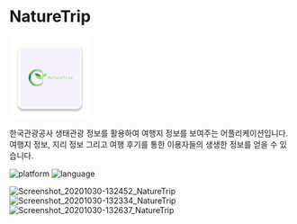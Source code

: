 # NatureTrip

![](https://github.com/hirundos/NatureTrip/blob/master/app/src/main/res/mipmap-xxhdpi/ic_launcher.png)

한국관광공사 생태관광 정보를 활용하여 여행지 정보를 보여주는 어플리케이션입니다.
여행지 정보, 지리 정보 그리고 여행 후기를 통한 이용자들의 생생한 정보를 얻을 수 있습니다.

![platform](https://img.shields.io/badge/platform-android-green)
![language](https://img.shields.io/badge/language-kotlin-orange)


![Screenshot_20201030-132452_NatureTrip](https://user-images.githubusercontent.com/64885411/97664723-f1096d00-1abd-11eb-8662-edf35288bd8c.jpg)
![Screenshot_20201030-132334_NatureTrip](https://user-images.githubusercontent.com/64885411/97665084-08e0f100-1abe-11eb-9c8f-f16bd5dd99bc.jpg)
![Screenshot_20201030-132637_NatureTrip](https://user-images.githubusercontent.com/64885411/97665209-388ff900-1abe-11eb-9b35-38e4b459677c.jpg)

